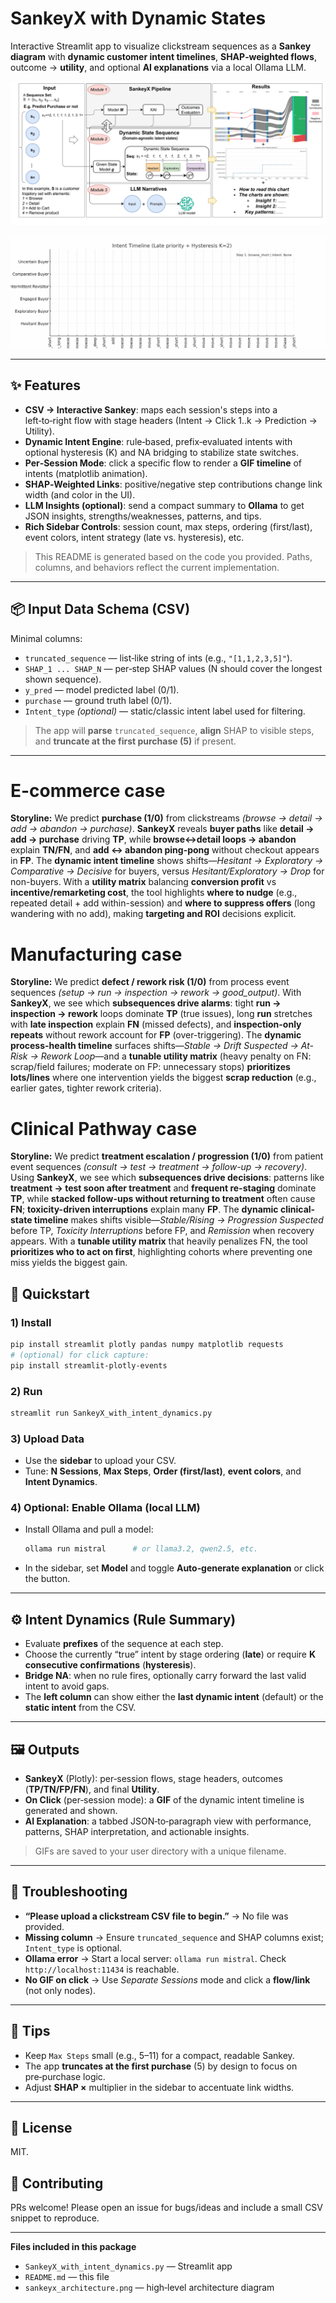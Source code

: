 # SankeyX with Dynamic States

Interactive Streamlit app to visualize clickstream sequences as a **Sankey diagram** with **dynamic customer intent timelines**, **SHAP‑weighted flows**, outcome → **utility**, and optional **AI explanations** via a local Ollama LLM.

![Architecture](toolarch.png)


![Dynamic States Example](session_timeline_hysteresis.gif)

---

## ✨ Features
- **CSV → Interactive Sankey**: maps each session's steps into a left‑to‑right flow with stage headers (Intent → Click 1..k → Prediction → Utility).
- **Dynamic Intent Engine**: rule‑based, prefix‑evaluated intents with optional hysteresis (K) and NA bridging to stabilize state switches.
- **Per‑Session Mode**: click a specific flow to render a **GIF timeline** of intents (matplotlib animation).
- **SHAP‑Weighted Links**: positive/negative step contributions change link width (and color in the UI).
- **LLM Insights (optional)**: send a compact summary to **Ollama** to get JSON insights, strengths/weaknesses, patterns, and tips.
- **Rich Sidebar Controls**: session count, max steps, ordering (first/last), event colors, intent strategy (late vs. hysteresis), etc.

> This README is generated based on the code you provided. Paths, columns, and behaviors reflect the current implementation.

---

## 📦 Input Data Schema (CSV)
Minimal columns:
- `truncated_sequence` — list‑like string of ints (e.g., `"[1,1,2,3,5]"`).
- `SHAP_1 ... SHAP_N` — per‑step SHAP values (N should cover the longest shown sequence).
- `y_pred` — model predicted label (0/1).
- `purchase` — ground truth label (0/1).
- `Intent_type` *(optional)* — static/classic intent label used for filtering.

> The app will **parse** `truncated_sequence`, **align** SHAP to visible steps, and **truncate at the first purchase (5)** if present.

---

# E-commerce case

**Storyline:** We predict **purchase (1/0)** from clickstreams *(browse → detail → add → abandon → purchase)*. **SankeyX** reveals **buyer paths** like **detail → add → purchase** driving **TP**, while **browse↔detail loops → abandon** explain **TN/FN**, and **add ↔ abandon ping-pong** without checkout appears in **FP**. The **dynamic intent timeline** shows shifts—*Hesitant → Exploratory → Comparative → Decisive* for buyers, versus *Hesitant/Exploratory → Drop* for non-buyers. With a **utility matrix** balancing **conversion profit** vs **incentive/remarketing cost**, the tool highlights **where to nudge** (e.g., repeated detail + add within-session) and **where to suppress offers** (long wandering with no add), making **targeting and ROI** decisions explicit.



# Manufacturing case

**Storyline:** We predict **defect / rework risk (1/0)** from process event sequences *(setup → run → inspection → rework → good_output)*. With **SankeyX**, we see which **subsequences drive alarms**: tight **run → inspection → rework** loops dominate **TP** (true issues), long **run** stretches with **late inspection** explain **FN** (missed defects), and **inspection-only repeats** without rework account for **FP** (over-triggering). The **dynamic process-health timeline** surfaces shifts—*Stable → Drift Suspected → At-Risk → Rework Loop*—and a **tunable utility matrix** (heavy penalty on FN: scrap/field failures; moderate on FP: unnecessary stops) **prioritizes lots/lines** where one intervention yields the biggest **scrap reduction** (e.g., earlier gates, tighter rework criteria).


# Clinical Pathway case

**Storyline:** We predict **treatment escalation / progression (1/0)** from patient event sequences *(consult → test → treatment → follow-up → recovery)*. Using **SankeyX**, we see which **subsequences drive decisions**: patterns like **treatment → test soon after treatment** and **frequent re-staging** dominate **TP**, while **stacked follow-ups without returning to treatment** often cause **FN**; **toxicity-driven interruptions** explain many **FP**. The **dynamic clinical-state timeline** makes shifts visible—*Stable/Rising → Progression Suspected* before TP, *Toxicity Interruptions* before FP, and *Remission* when recovery appears. With a **tunable utility matrix** that heavily penalizes FN, the tool **prioritizes who to act on first**, highlighting cohorts where preventing one miss yields the biggest gain.





## 🚀 Quickstart

### 1) Install
```bash
pip install streamlit plotly pandas numpy matplotlib requests
# (optional) for click capture:
pip install streamlit-plotly-events
```

### 2) Run
```bash
streamlit run SankeyX_with_intent_dynamics.py
```

### 3) Upload Data
- Use the **sidebar** to upload your CSV.
- Tune: **N Sessions**, **Max Steps**, **Order (first/last)**, **event colors**, and **Intent Dynamics**.

### 4) Optional: Enable Ollama (local LLM)
- Install Ollama and pull a model:
  ```bash
  ollama run mistral      # or llama3.2, qwen2.5, etc.
  ```
- In the sidebar, set **Model** and toggle **Auto‑generate explanation** or click the button.

---

## ⚙️ Intent Dynamics (Rule Summary)
- Evaluate **prefixes** of the sequence at each step.
- Choose the currently “true” intent by stage ordering (**late**) or require **K consecutive confirmations** (**hysteresis**).
- **Bridge NA**: when no rule fires, optionally carry forward the last valid intent to avoid gaps.
- The **left column** can show either the **last dynamic intent** (default) or the **static intent** from the CSV.

---

## 🖼️ Outputs
- **SankeyX** (Plotly): per‑session flows, stage headers, outcomes (**TP/TN/FP/FN**), and final **Utility**.
- **On Click** (per‑session mode): a **GIF** of the dynamic intent timeline is generated and shown.
- **AI Explanation**: a tabbed JSON‑to‑paragraph view with performance, patterns, SHAP interpretation, and actionable insights.

> GIFs are saved to your user directory with a unique filename.

---

## 🔧 Troubleshooting
- **“Please upload a clickstream CSV file to begin.”** → No file was provided.
- **Missing column** → Ensure `truncated_sequence` and SHAP columns exist; `Intent_type` is optional.
- **Ollama error** → Start a local server: `ollama run mistral`. Check `http://localhost:11434` is reachable.
- **No GIF on click** → Use *Separate Sessions* mode and click a **flow/link** (not only nodes).

---

## 🧪 Tips
- Keep `Max Steps` small (e.g., 5–11) for a compact, readable Sankey.
- The app **truncates at the first purchase** (5) by design to focus on pre‑purchase logic.
- Adjust **SHAP ×** multiplier in the sidebar to accentuate link widths.

---

## 🪪 License
MIT.

## 🙌 Contributing
PRs welcome! Please open an issue for bugs/ideas and include a small CSV snippet to reproduce.

---

**Files included in this package**
- `SankeyX_with_intent_dynamics.py` — Streamlit app
- `README.md` — this file
- `sankeyx_architecture.png` — high‑level architecture diagram
